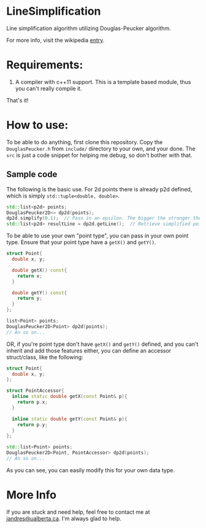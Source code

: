 # LineSimplification
Line simplification algorithm utilizing Douglas-Peucker algorithm.

For more info, visit the wikipedia [entry](http://en.wikipedia.org/wiki/Ramer%E2%80%93Douglas%E2%80%93Peucker_algorithm).

# Requirements:
1. A compiler with c++11 support. This is a template based module, thus you can't really compile it.

That's it!

# How to use:
To be able to do anything, first clone this repository. Copy the ```DouglasPeucker.h``` from ```include/``` directory to your own, and your done. The ```src``` is just a code snippet for helping me debug, so don't bother with that.

## Sample code
The following is the basic use. For 2d points there is already p2d defined, which is simply ```std::tuple<double, double>```. 

```c++
std::list<p2d> points;
DouglasPeucker2D<> dp2d(points);
dp2d.simplify(0.1);  // Pass in an epsilon. The bigger the stronger the effect. Experiment with this.
std::list<p2d> resultLine = dp2d.getLine();  // Retrieve simplified points.
```

To be able to use your own "point type", you can pass in your own point type. Ensure that your point type have a ```getX()``` and ```getY()```.

```c++
struct Point{
  double x, y;

  double getX() const{
    return x;
  }

  double getY() const{
    return y;
  }
};

list<Point> points;
DouglasPeucker2D<Point> dp2d(points);
// An so on...
```

OR, if you're point type don't have ```getX()``` and ```getY()``` defined, and you can't inherit and add those features either, you can define an accessor struct/class, like the following:


```c++
struct Point{
  double x, y;
};

struct PointAccessor{
  inline static double getX(const Point& p){
    return p.x;
  }

  inline static double getY(const Point& p){
    return p.y;
  }
};

std::list<Point> points;
DouglasPeucker2D<Point, PointAccessor> dp2d(points);
// An so on...
```

As you can see, you can easily modify this for your own data type.

# More Info
If you are stuck and need help, feel free to contact me at <jandres@ualberta.ca>. I'm always glad to help.
